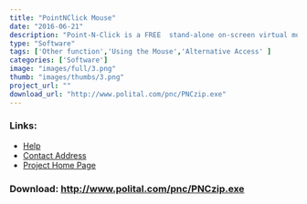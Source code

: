```yaml
---
title: "PointNClick Mouse"
date: "2016-06-21"
description: "Point-N-Click is a FREE  stand-alone on-screen virtual mouse designed for anyone with a disability that makes it difficult or impossible to click a physical computer mouse. As long as they can move a mouse, trackball or other pointing device, they can send mouse clicks to virtually any Windows application or DOS application that can run within a window and even many that are full screen."
type: "Software"
tags: ['Other function','Using the Mouse','Alternative Access' ]
categories: ['Software']
image: "images/full/3.png"
thumb: "images/thumbs/3.png"
project_url: ""
download_url: "http://www.polital.com/pnc/PNCzip.exe"
---
```



### Links:
- <a href="http://www.oatsoft.org/Software/pointnclick-mouse/help">Help</a>
- <a href="mailto:Point-N-Click@polital.com">Contact Address</a>
- <a href="http://www.polital.com/pnc/">Project Home Page</a>

### Download: http://www.polital.com/pnc/PNCzip.exe 
